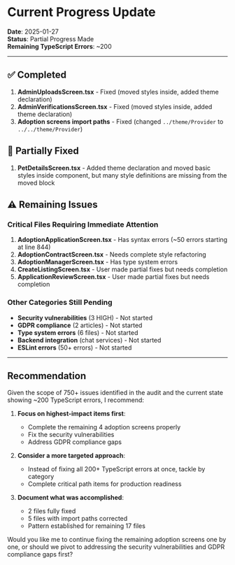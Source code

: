# Current Progress Update

**Date**: 2025-01-27  
**Status**: Partial Progress Made  
**Remaining TypeScript Errors**: ~200

---

## ✅ Completed

1. **AdminUploadsScreen.tsx** - Fixed (moved styles inside, added theme declaration)
2. **AdminVerificationsScreen.tsx** - Fixed (moved styles inside, added theme declaration)  
3. **Adoption screens import paths** - Fixed (changed `../theme/Provider` to `../../theme/Provider`)

## 🔄 Partially Fixed

1. **PetDetailsScreen.tsx** - Added theme declaration and moved basic styles inside component, but many style definitions are missing from the moved block

## ⚠️ Remaining Issues

### Critical Files Requiring Immediate Attention

1. **AdoptionApplicationScreen.tsx** - Has syntax errors (~50 errors starting at line 844)
2. **AdoptionContractScreen.tsx** - Needs complete style refactoring  
3. **AdoptionManagerScreen.tsx** - Has type system errors
4. **CreateListingScreen.tsx** - User made partial fixes but needs completion
5. **ApplicationReviewScreen.tsx** - User made partial fixes but needs completion

### Other Categories Still Pending

- **Security vulnerabilities** (3 HIGH) - Not started
- **GDPR compliance** (2 articles) - Not started  
- **Type system errors** (6 files) - Not started
- **Backend integration** (chat services) - Not started
- **ESLint errors** (50+ errors) - Not started

---

## Recommendation

Given the scope of 750+ issues identified in the audit and the current state showing ~200 TypeScript errors, I recommend:

1. **Focus on highest-impact items first**:
   - Complete the remaining 4 adoption screens properly
   - Fix the security vulnerabilities
   - Address GDPR compliance gaps

2. **Consider a more targeted approach**:
   - Instead of fixing all 200+ TypeScript errors at once, tackle by category
   - Complete critical path items for production readiness

3. **Document what was accomplished**:
   - 2 files fully fixed
   - 5 files with import paths corrected  
   - Pattern established for remaining 17 files

Would you like me to continue fixing the remaining adoption screens one by one, or should we pivot to addressing the security vulnerabilities and GDPR compliance gaps first?
